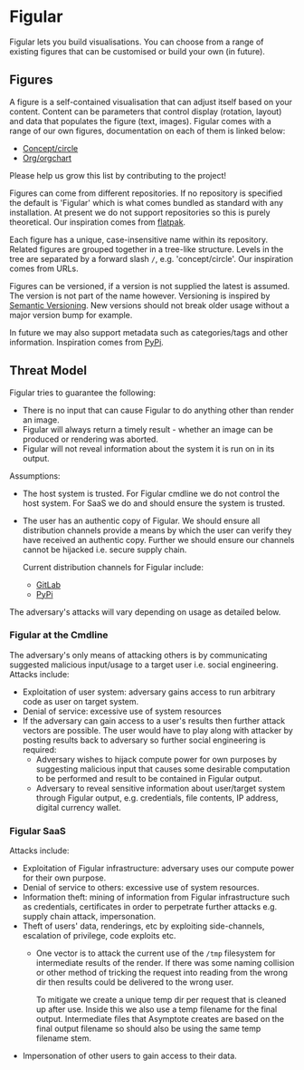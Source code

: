 <!--
SPDX-FileCopyrightText: 2021-2 Galagic Limited, et. al. <https://galagic.com>

SPDX-License-Identifier: CC-BY-SA-4.0

figular generates visualisations from flexible, reusable parts

For full copyright information see the AUTHORS file at the top-level
directory of this distribution or at
[AUTHORS](https://gitlab.com/thegalagic/figular/AUTHORS.md)

This work is licensed under the Creative Commons Attribution 4.0 International
License. You should have received a copy of the license along with this work.
If not, visit http://creativecommons.org/licenses/by/4.0/ or send a letter to
Creative Commons, PO Box 1866, Mountain View, CA 94042, USA.
-->

# Figular

Figular lets you build visualisations. You can choose from a range of
existing figures that can be customised or build your own (in future).

## Figures

A figure is a self-contained visualisation that can adjust itself based on your
content. Content can be parameters that control display (rotation, layout) and
data that populates the figure (text, images). Figular comes with a range of our
own figures, documentation on each of them is linked below:

* [Concept/circle](figures/concept/circle.md)
* [Org/orgchart](figures/org/orgchart.md)

Please help us grow this list by contributing to the project!

Figures can come from different repositories. If no repository is specified the
default is 'Figular' which is what comes bundled as standard with any
installation. At present we do not support repositories so this is purely
theoretical. Our inspiration comes from [flatpak](https://flatpak.org/).

Each figure has a unique, case-insensitive name within its repository. Related
figures are grouped together in a tree-like structure. Levels in the tree are
separated by a forward slash `/`, e.g.  'concept/circle'. Our inspiration comes
from URLs.

Figures can be versioned, if a version is not supplied the latest is assumed.
The version is not part of the name however. Versioning is inspired by [Semantic
Versioning](https://semver.org/). New versions should not break older usage
without a major version bump for example.

In future we may also support metadata such as categories/tags and other
information. Inspiration comes from [PyPi](pypi.org/).

## Threat Model

Figular tries to guarantee the following:

* There is no input that can cause Figular to do anything other than render an
  image.
* Figular will always return a timely result - whether an image can be produced
  or rendering was aborted.
* Figular will not reveal information about the system it is run on in its
  output.

Assumptions:

* The host system is trusted. For Figular cmdline we do not control the host
  system. For SaaS we do and should ensure the system is trusted.

* The user has an authentic copy of Figular. We should ensure all distribution
  channels provide a means by which the user can verify they have received an
  authentic copy. Further we should ensure our channels cannot be hijacked i.e.
  secure supply chain.

  Current distribution channels for Figular include:

  * [GitLab](gitlab.com/)
  * [PyPi](https://pypi.org/)

The adversary's attacks will vary depending on usage as detailed below.

### Figular at the Cmdline

The adversary's only means of attacking others is by communicating suggested
malicious input/usage to a target user i.e. social engineering. Attacks include:

* Exploitation of user system: adversary gains access to run arbitrary code as
  user on target system.
* Denial of service: excessive use of system resources
* If the adversary can gain access to a user's results then further attack
  vectors are possible. The user would have to play along with attacker by
  posting results back to adversary so further social engineering is required:
  * Adversary wishes to hijack compute power for own purposes by suggesting
    malicious input that causes some desirable computation to be performed and
    result to be contained in Figular output.
  * Adversary to reveal sensitive information about user/target system through
    Figular output, e.g. credentials, file contents, IP address, digital
    currency wallet.

### Figular SaaS

Attacks include:

* Exploitation of Figular infrastructure: adversary uses our compute power for
  their own purpose.
* Denial of service to others: excessive use of system resources.
* Information theft: mining of information from Figular infrastructure such as
  credentials, certificates in order to perpetrate further attacks e.g.
  supply chain attack, impersonation.
* Theft of users' data, renderings, etc by exploiting side-channels,
  escalation of privilege, code exploits etc.
  * One vector is to attack the current use of the `/tmp` filesystem for
    intermediate results of the render. If there was some naming collision or other
    method of tricking the request into reading from the wrong dir then
    results could be delivered to the wrong user.

    To mitigate we create a unique temp dir per request that is cleaned up after
    use. Inside this we also use a temp filename for the final output.
    Intermediate files that Asymptote creates are based on the final output
    filename so should also be using the same temp filename stem.
* Impersonation of other users to gain access to their data.
